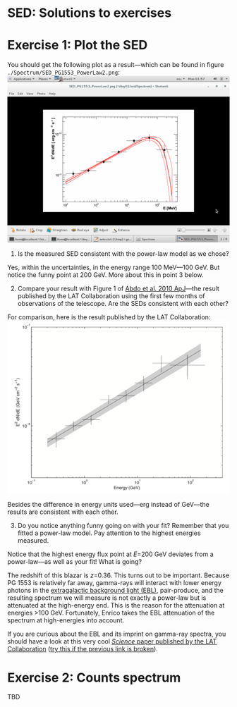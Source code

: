 SED: Solutions to exercises
===========================

# Exercise 1: Plot the SED

You should get the following plot as a result—which can be found in figure `./Spectrum/SED_PG1553_PowerLaw2.png`:
![](./figures/sed.png)

1. Is the measured SED consistent with the power-law model as we chose? 

Yes, within the uncertainties, in the energy range 100 MeV—100 GeV. But notice the funny point at 200 GeV. More about this in point 3 below.

2. Compare your result with Figure 1 of [Abdo et al. 2010 ApJ](http://adsabs.harvard.edu/abs/2010ApJ...708.1310A)—the result published by the LAT Collaboration using the first few months of observations of the telescope. Are the SEDs consistent with each other?

For comparison, here is the result published by the LAT Collaboration:
![](./figures/LAT_pg1553_sed.png)

Besides the difference in energy units used—erg instead of GeV—the results are consistent with each other.

3. Do you notice anything funny going on with your fit? Remember that you fitted a power-law model. Pay attention to the highest energies measured.

Notice that the highest energy flux point at *E*=200 GeV deviates from a power-law—as well as your fit! What is going?

The redshift of this blazar is *z*=0.36. This turns out to be important. Because PG 1553 is relatively far away, gamma-rays will interact with lower energy photons in the [extragalactic background light (EBL)](https://www.universetoday.com/wp-content/uploads/hess_jet_quasar.jpg), pair-produce, and the resulting spectrum we will measure is not exactly a power-law but is attenuated at the high-energy end. This is the reason for the attenuation at energies >100 GeV. Fortunately, Enrico takes the EBL attenuation of the spectrum at high-energies into account.

If you are curious about the EBL and its imprint on gamma-ray spectra, you should have a look at this very cool [*Science* paper published by the LAT Collaboration](https://www.dropbox.com/s/u0slge2wqwg5kca/ackermann2012.pdf?dl=0) ([try this if the previous link is broken](http://science.sciencemag.org/content/338/6111/1190/tab-pdf)).

# Exercise 2: Counts spectrum

TBD
